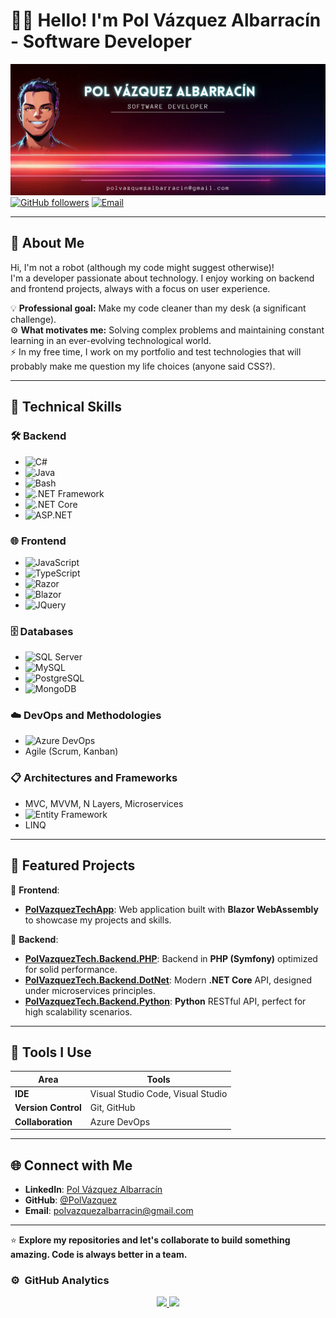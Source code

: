 # 👨‍💻 Hello! I'm Pol Vázquez Albarracín - Software Developer  

![Banner](./bannerGithubv1.0.png)
[![GitHub followers](https://img.shields.io/github/followers/PolVazquez?style=social)](https://github.com/PolVazquez)
[![Email](https://img.shields.io/badge/Email-polvazquezalbarracin%40gmail.com-blue?style=flat&logo=gmail&logoColor=white)](mailto:polvazquezalbarracin@gmail.com)

---

## 🤖 About Me  

Hi, I'm not a robot (although my code might suggest otherwise)!  
I'm a developer passionate about technology. I enjoy working on backend and frontend projects, always with a focus on user experience.  

💡 **Professional goal:** Make my code cleaner than my desk (a significant challenge).  
⚙️ **What motivates me:** Solving complex problems and maintaining constant learning in an ever-evolving technological world.  
⚡ In my free time, I work on my portfolio and test technologies that will probably make me question my life choices (anyone said CSS?).

---

## 🌟 Technical Skills  

### 🛠️ Backend  
- ![C#](https://img.shields.io/badge/-C%23-239120?logo=csharp&logoColor=white)  
- ![Java](https://img.shields.io/badge/-Java-007396?logo=java&logoColor=white)  
- ![Bash](https://img.shields.io/badge/-Bash_Script-4EAA25?logo=gnu-bash&logoColor=white)  
- ![.NET Framework](https://img.shields.io/badge/-.NET_Framework-512BD4?logo=dotnet&logoColor=white)  
- ![.NET Core](https://img.shields.io/badge/-.NET_Core-512BD4?logo=dotnet&logoColor=white)  
- ![ASP.NET](https://img.shields.io/badge/-ASP.NET-512BD4?logo=dotnet&logoColor=white)  

### 🌐 Frontend  
- ![JavaScript](https://img.shields.io/badge/-JavaScript-F7DF1E?logo=javascript&logoColor=black)  
- ![TypeScript](https://img.shields.io/badge/-TypeScript-007ACC?logo=typescript&logoColor=white)  
- ![Razor](https://img.shields.io/badge/-Razor-007ACC?logo=dotnet&logoColor=white)  
- ![Blazor](https://img.shields.io/badge/-Blazor-512BD4?logo=dotnet&logoColor=white)  
- ![JQuery](https://img.shields.io/badge/-JQuery-0769AD?logo=jquery&logoColor=white)  

### 🗄️ Databases  
- ![SQL Server](https://img.shields.io/badge/-SQL_Server-CC2927?logo=microsoft-sql-server&logoColor=white)  
- ![MySQL](https://img.shields.io/badge/-MySQL-4479A1?logo=mysql&logoColor=white)  
- ![PostgreSQL](https://img.shields.io/badge/-PostgreSQL-336791?logo=postgresql&logoColor=white)  
- ![MongoDB](https://img.shields.io/badge/-MongoDB-47A248?logo=mongodb&logoColor=white)  

### ☁️ DevOps and Methodologies  
- ![Azure DevOps](https://img.shields.io/badge/-Azure_DevOps-0078D7?logo=azure-devops&logoColor=white)  
- Agile (Scrum, Kanban)  

### 📋 Architectures and Frameworks  
- MVC, MVVM, N Layers, Microservices  
- ![Entity Framework](https://img.shields.io/badge/-Entity_Framework-512BD4?logo=dotnet&logoColor=white)  
- LINQ  

---

## 🚀 Featured Projects  

📂 **Frontend**:  
- **[PolVazquezTechApp](https://github.com/PolVazquez/PolVazquezTechApp)**: Web application built with **Blazor WebAssembly** to showcase my projects and skills.

📂 **Backend**:  
- **[PolVazquezTech.Backend.PHP](https://github.com/PolVazquez/PolVazquezTech.Backend.PHP)**: Backend in **PHP (Symfony)** optimized for solid performance.  
- **[PolVazquezTech.Backend.DotNet](https://github.com/PolVazquez/PolVazquezTech.Backend.DotNet)**: Modern **.NET Core** API, designed under microservices principles.  
- **[PolVazquezTech.Backend.Python](https://github.com/PolVazquez/PolVazquezTech.Backend.Python)**: **Python** RESTful API, perfect for high scalability scenarios.  

---

## 🔧 Tools I Use  

| **Area**         | **Tools**                                  |
|------------------|--------------------------------------------|
| **IDE**          | Visual Studio Code, Visual Studio          |
| **Version Control** | Git, GitHub                             |
| **Collaboration** | Azure DevOps                              |

---

## 🌐 Connect with Me  

- **LinkedIn**: [Pol Vázquez Albarracín](https://www.linkedin.com/in/polv%C3%A1zquezalbarrac%C3%ADn/)  
- **GitHub**: [@PolVazquez](https://github.com/PolVazquez)  
- **Email**: polvazquezalbarracin@gmail.com  

---

⭐ **Explore my repositories and let's collaborate to build something amazing. Code is always better in a team.**  

### ⚙️ &nbsp;GitHub Analytics

<p align="center">
<a href="https://github.com/PolVazquez">
  <img height="180em" src="https://github-readme-stats-eight-theta.vercel.app/api?username=PolVazquez&show_icons=true&theme=algolia&include_all_commits=true&count_private=true"/>
  <img height="180em" src="https://github-readme-stats-eight-theta.vercel.app/api/top-langs/?username=PolVazquez&layout=compact&langs_count=8&theme=algolia"/>
</a>
</p>
